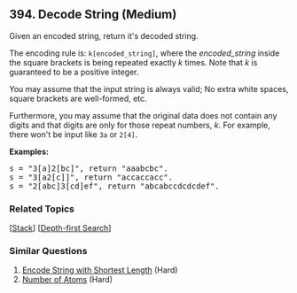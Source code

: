 <!--|This file generated by command(leetcode description); DO NOT EDIT.    |-->
<!--+----------------------------------------------------------------------+-->
<!--|@author    Openset <openset.wang@gmail.com>                           |-->
<!--|@link      https://github.com/openset                                 |-->
<!--|@home      https://github.com/openset/leetcode                        |-->
<!--+----------------------------------------------------------------------+-->

## 394. Decode String (Medium)

<p>
Given an encoded string, return it's decoded string.
</p>
<p>
The encoding rule is: <code>k[encoded_string]</code>, where the <i>encoded_string</i> inside the square brackets is being repeated exactly <i>k</i> times. Note that <i>k</i> is guaranteed to be a positive integer.</p>

<p>
You may assume that the input string is always valid; No extra white spaces, square brackets are well-formed, etc.</p>

<p>Furthermore, you may assume that the original data does not contain any digits and that digits are only for those repeat numbers, <i>k</i>. For example, there won't be input like <code>3a</code> or <code>2[4]</code>.
</p>

<p><b>Examples:</b>
<pre>
s = "3[a]2[bc]", return "aaabcbc".
s = "3[a2[c]]", return "accaccacc".
s = "2[abc]3[cd]ef", return "abcabccdcdcdef".
</pre>
</p>

### Related Topics
[[Stack](https://github.com/openset/leetcode/tree/master/tag/stack/README.md)] [[Depth-first Search](https://github.com/openset/leetcode/tree/master/tag/depth-first-search/README.md)] 

### Similar Questions
  1. [Encode String with Shortest Length](https://github.com/openset/leetcode/tree/master/problems/encode-string-with-shortest-length) (Hard)
  1. [Number of Atoms](https://github.com/openset/leetcode/tree/master/problems/number-of-atoms) (Hard)
